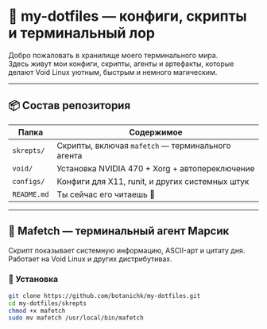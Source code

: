 # 🐧 my-dotfiles — конфиги, скрипты и терминальный лор

Добро пожаловать в хранилище моего терминального мира.  
Здесь живут мои конфиги, скрипты, агенты и артефакты, которые делают Void Linux уютным, быстрым и немного магическим.

---

## 📦 Состав репозитория

| Папка       | Содержимое                                      |
|-------------|--------------------------------------------------|
| `skrepts/`  | Скрипты, включая `mafetch` — терминального агента |
| `void/`     | Установка NVIDIA 470 + Xorg + автопереключение   |
| `configs/`  | Конфиги для X11, runit, и других системных штук  |
| `README.md` | Ты сейчас его читаешь 🐾                         |

---

## 🐾 Mafetch — терминальный агент Марсик

Скрипт показывает системную информацию, ASCII-арт и цитату дня.  
Работает на Void Linux и других дистрибутивах.

### 🚀 Установка

```bash
git clone https://github.com/botanichk/my-dotfiles.git
cd my-dotfiles/skrepts
chmod +x mafetch
sudo mv mafetch /usr/local/bin/mafetch
